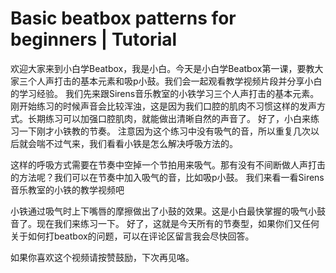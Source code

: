 # Basic beatbox patterns for beginners | Tutorial

欢迎大家来到小白学Beatbox，我是小白。今天是小白学Beatbox第一课，要教大家三个人声打击的基本元素和吸p小鼓。我们会一起观看教学视频片段并分享小白的学习经验。
我们先来跟Sirens音乐教室的小铁学习三个人声打击的基本元素。
刚开始练习的时候声音会比较浑浊，这是因为我们口腔的肌肉不习惯这样的发声方式。长期练习可以加强口腔肌肉，就能做出清晰自然的声音了。
好了，小白来练习一下刚才小铁教的节奏。
注意因为这个练习中没有吸气的音，所以重复几次以后就会喘不过气来，我们看看小铁是怎么解决呼吸方法的。


这样的呼吸方式需要在节奏中空掉一个节拍用来吸气。那有没有不间断做人声打击的方法呢？我们可以在节奏中加入吸气的音，比如吸p小鼓。
我们来看一看Sirens音乐教室的小铁的教学视频吧

小铁通过吸气时上下嘴唇的摩擦做出了小鼓的效果。这是小白最快掌握的吸气小鼓音了。现在我们来练习一下。
好了，这就是今天所有的节奏型，如果你们又任何关于如何打beatbox的问题，可以在评论区留言我会尽快回答。

如果你喜欢这个视频请按赞鼓励，下次再见咯。